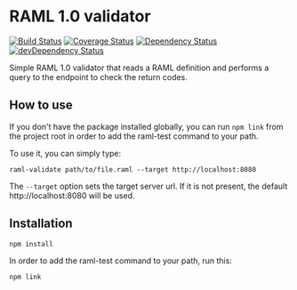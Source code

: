 # RAML 1.0 validator

[![Build Status](https://travis-ci.org/joanvila/raml-js-validator.svg?branch=master)](https://travis-ci.org/joanvila/raml-js-validator)
[![Coverage Status](https://coveralls.io/repos/github/joanvila/raml-js-validator/badge.svg?branch=master)](https://coveralls.io/github/joanvila/raml-js-validator?branch=master)
[![Dependency Status](https://david-dm.org/joanvila/raml-js-validator/status.svg)](https://david-dm.org/joanvila/raml-js-validator)
[![devDependency Status](https://david-dm.org/joanvila/raml-js-validator/dev-status.svg)](https://david-dm.org/joanvila/raml-js-validator?type=dev)

Simple RAML 1.0 validator that reads a RAML definition and performs a query to the endpoint to check the return codes.

## How to use

If you don't have the package installed globally, you can run `npm link` from the project root in order to add the raml-test command to your path.

To use it, you can simply type:

```
raml-validate path/to/file.raml --target http://localhost:8080
```

The `--target` option sets the target server url. If it is not present, the default http://localhost:8080 will be used.

## Installation

```
npm install
```

In order to add the raml-test command to your path, run this:

```
npm link
```
